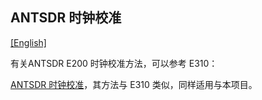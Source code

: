 ## ANTSDR 时钟校准

[[English]](../../../../device_and_usage_manual/ANTSDR_E_Series_Module/ANTSDR_E200_Reference_Manual/Antsdr-Clock-calibration.html)

有关ANTSDR E200 时钟校准方法，可以参考 E310：

[ANTSDR 时钟校准](../ANTSDR_E310_Reference_Manual/Antsdr-Clock-calibration_cn.md)，其方法与 E310 类似，同样适用与本项目。